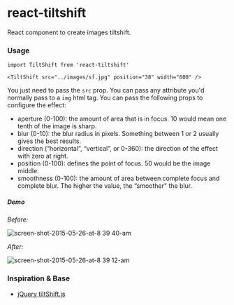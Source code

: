 react-tiltshift
=====================

React component to create images tiltshift.

### Usage

```
import TiltShift from 'react-tiltshift'

<TiltShift src="../images/sf.jpg" position="38" width="600" />
```

You just need to pass the `src` prop. You can pass any attribute you'd normally pass to a `img` html tag. You can pass the following props to configure the effect:

* aperture (0-100): the amount of area that is in focus. 10 would mean one tenth of the image is sharp.
* blur (0-10): the blur radius in pixels. Something between 1 or 2 usually gives the best results.
* direction (“horizontal”, “vertical”, or 0-360): the direction of the effect with zero at right.
* position (0-100): defines the point of focus. 50 would be the image middle.
* smoothness (0-100): the amount of area between complete focus and complete blur. The higher the value, the “smoother" the blur.

##### Demo

*Before:*

![screen-shot-2015-05-26-at-8 39 40-am](https://cloud.githubusercontent.com/assets/566971/7811816/9757830c-0383-11e5-88c7-6b19a967393e.jpg)

*After:*

![screen-shot-2015-05-26-at-8 39 12-am](https://cloud.githubusercontent.com/assets/566971/7811815/9733d4de-0383-11e5-977b-4862412b3d67.jpg)

### Inspiration & Base

* [jQuery tiltShift.js](http://www.noeltock.com/tilt-shift-css3-jquery-plugin/)
